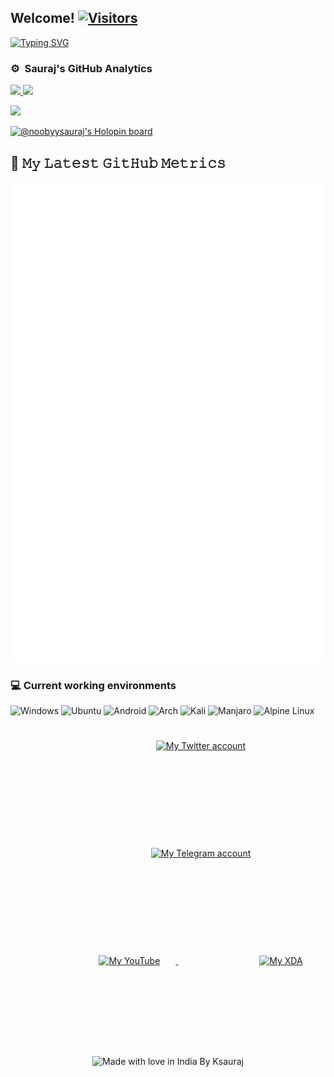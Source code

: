 <h2>Welcome! <a href="https://github.com/noobyysauraj"> <img src="https://visitor-badge.laobi.icu/badge?page_id=noobyysauraj" alt="Visitors"></a></h2>

<a href="https://git.io/typing-svg"><img src="https://readme-typing-svg.demolab.com?font=+Josefin+Sans&weight=900&size=14&duration=1000&pause=1000&color=F7F7F7&background=000000&vCenter=true&multiline=true&width=800&height=130&lines=-+%F0%9F%8C%B1+Currently+a+12th+grade+student.;-+%F0%9F%92%9E%EF%B8%8F+I've+keen+interest+in+AI+and+Data+Science.;-+%F0%9F%91%80+Languages%2FTools+I+know+are+Bash%2C+Python%2C+C%2FC%2B%2B+(basics)%2C+CSS%2C+JAVA+(basics).;-+%F0%9F%8E%AE+Intrested+in+automating+stuffs+and+do+some+gaming+for+fun.;-+%F0%9F%93%B1+Devices+I+own+are+Realme+7+and+Mi+A2.;-+%F0%9F%93%AB+You+can+reach+me+through+telegram+%40Ksauraj." alt="Typing SVG" /></a>

### ⚙️ &nbsp;Sauraj's GitHub Analytics
<p align="left">
<a href="https://github.com/noobyysauraj">
  <img height="180em" src="https://github-stats-alpha.vercel.app/api?username=noobyysauraj&cc=000&tc=fff&ic=fff&bc=000&count_private=true&include_all_commits=true" />
</a>
<a href="https://github.com/noobyysauraj">
  <img height="180em" src="https://github-readme-stats.vercel.app/api/top-langs/?username=noobyysauraj&theme=vision-friendly-dark&count_private=true&layout=compact&langs_count=8&hide_border=true" />
</a>
</p>
<p align = "left">
 <img src="https://github-readme-activity-graph.cyclic.app/graph?username=noobyysauraj&theme=high-contrast">
</p>  

[![@noobyysauraj's Holopin board](https://holopin.io/api/user/board?user=noobyysauraj)](https://holopin.io/@noobyysauraj)

## 🔔 𝙼𝚢 𝙻𝚊𝚝𝚎𝚜𝚝 𝙶𝚒𝚝𝙷𝚞𝚋 𝙼𝚎𝚝𝚛𝚒𝚌𝚜
![Metrics](/github-metrics.svg)


### 💻 Current working environments
![Windows](https://img.shields.io/badge/Windows-0078D6?style=for-the-badge&logo=windows&logoColor=white)
![Ubuntu](https://img.shields.io/badge/Ubuntu-E95420?style=for-the-badge&logo=ubuntu&logoColor=white)
![Android](https://img.shields.io/badge/Android-3DDC84?style=for-the-badge&logo=android&logoColor=white)
![Arch](https://img.shields.io/badge/Arch%20Linux-1793D1?logo=arch-linux&logoColor=fff&style=for-the-badge)
![Kali](https://img.shields.io/badge/Kali-268BEE?style=for-the-badge&logo=kalilinux&logoColor=white)
![Manjaro](https://img.shields.io/badge/Manjaro-35BF5C?style=for-the-badge&logo=Manjaro&logoColor=white)
![Alpine Linux](https://img.shields.io/badge/Alpine_Linux-%230D597F.svg?style=for-the-badge&logo=alpine-linux&logoColor=white)

<p align = "center">
<a href="https://twitter.com/k_sauraj">
  <img alt="My Twitter account" width="44px" style="margin: 25px 25px 130px 130px;" src="https://cdn.jsdelivr.net/npm/simple-icons@v3/icons/twitter.svg" />
</a>
<a href="https://t.me/ksauraj">
  <img alt="My Telegram account" width="44px" style="margin: 25px 25px 130px 130px;" src="https://cdn.jsdelivr.net/npm/simple-icons@v3/icons/telegram.svg" />
</a>
<a href="https://youtube.com/c/SaurajGaming">
  <img alt="My YouTube" width="44px" style="margin: 25px 25px 130px 130px;" src="https://cdn.jsdelivr.net/npm/simple-icons@v3/icons/youtube.svg" />
</a>  
  <a href="https://forum.xda-developers.com/m/ksauraj.11493659/">
  <img alt="My XDA" width="44px" style="margin: 25px 25px 130px 130px;" src="https://cdn.jsdelivr.net/npm/simple-icons@3.3.0/icons/xdadevelopers.svg" />
</a>
</p>
<p align="center">
<img src="https://madewithlove.now.sh/in?heart=true&colorA=%23000000&colorB=%23d84141&text=India+By+Ksauraj" alt="Made with love in India By Ksauraj">
</p>
